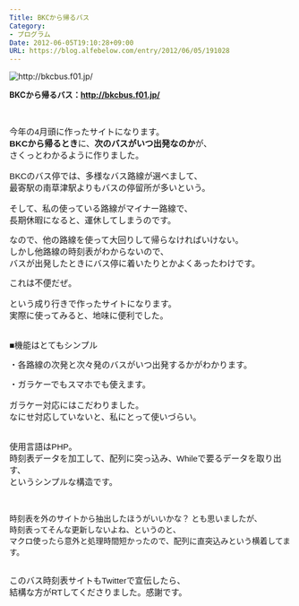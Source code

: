 ```yaml
---
Title: BKCから帰るバス
Category:
- プログラム
Date: 2012-06-05T19:10:28+09:00
URL: https://blog.alfebelow.com/entry/2012/06/05/191028
---
```


<p><img class="hatena-fotolife" title="http://bkcbus.f01.jp/" src="http://cdn-ak.f.st-hatena.com/images/fotolife/a/alfe1025/20120605/20120605190815.png" alt="http://bkcbus.f01.jp/" /></p>
<p><strong>BKCから帰るバス：<a href="http://bkcbus.f01.jp/">http://bkcbus.f01.jp/</a></strong></p>
<p>&nbsp;</p>
<p><strong id="internal-source-marker_0.20102176838554442" style="font-family: 'MS PGothic'; line-height: normal; font-weight: normal;"><span style="font-size: 15px; font-family: Arial; background-color: transparent; vertical-align: baseline; white-space: pre-wrap;">今年の4月頭に作ったサイトになります。</span><br /></strong><span style="font-size: 15px; font-family: Arial; background-color: transparent; vertical-align: baseline; white-space: pre-wrap;"><strong>BKCから帰るとき</strong>に、<strong>次のバスがいつ出発なのか</strong>が、</span><strong id="internal-source-marker_0.20102176838554442" style="font-family: 'MS PGothic'; line-height: normal; font-weight: normal;"><br /><span style="font-size: 15px; font-family: Arial; background-color: transparent; vertical-align: baseline; white-space: pre-wrap;">さくっとわかるように作りました。</span><br /><br /><span style="font-size: 15px; font-family: Arial; background-color: transparent; vertical-align: baseline; white-space: pre-wrap;">BKCのバス停では、多様なバス路線が選べまして、</span><br /><span style="font-size: 15px; font-family: Arial; background-color: transparent; vertical-align: baseline; white-space: pre-wrap;">最寄駅の南草津駅よりもバスの停留所が多いという。</span><br /><br /><span style="font-size: 15px; font-family: Arial; background-color: transparent; vertical-align: baseline; white-space: pre-wrap;">そして、私の使っている路線がマイナー路線で、</span><br /><span style="font-size: 15px; font-family: Arial; background-color: transparent; vertical-align: baseline; white-space: pre-wrap;">長期休暇になると、運休してしまうのです。</span></strong></p>
<p><strong id="internal-source-marker_0.20102176838554442" style="font-family: 'MS PGothic'; line-height: normal; font-weight: normal;"><span style="font-size: 15px; font-family: Arial; background-color: transparent; vertical-align: baseline; white-space: pre-wrap;">なので、他の路線を使って大回りして帰らなければいけない。</span><br /><span style="font-size: 15px; font-family: Arial; background-color: transparent; vertical-align: baseline; white-space: pre-wrap;">しかし他路線の時刻表がわからないので、<br />バスが出発したときに</span><span style="font-size: 15px; font-family: Arial; background-color: transparent; vertical-align: baseline; white-space: pre-wrap;">バス停に着いたりとかよくあったわけです。</span></strong></p>
<p><strong id="internal-source-marker_0.20102176838554442" style="font-family: 'MS PGothic'; line-height: normal; font-weight: normal;"><span style="font-size: 15px; font-family: Arial; background-color: transparent; vertical-align: baseline; white-space: pre-wrap;">これは不便だぜ。</span><br /><br /><span style="font-size: 15px; font-family: Arial; background-color: transparent; vertical-align: baseline; white-space: pre-wrap;">という成り行きで作ったサイトになります。</span><br /><span style="font-size: 15px; font-family: Arial; background-color: transparent; vertical-align: baseline; white-space: pre-wrap;">実際に使ってみると、地味に便利でした。</span><br /><br /><br /><span style="font-size: 15px; font-family: Arial; background-color: transparent; vertical-align: baseline; white-space: pre-wrap;">■機能はとてもシンプル</span></strong></p>
<p><strong id="internal-source-marker_0.20102176838554442" style="font-family: 'MS PGothic'; line-height: normal; font-weight: normal;"><span style="font-size: 15px; font-family: Arial; background-color: transparent; vertical-align: baseline; white-space: pre-wrap;"><span style="font-weight: normal;">・各路線の</span>次発と次々発のバスがいつ出発するか<span style="font-weight: normal;">がわかります。</span></span></strong></p>
<p><strong id="internal-source-marker_0.20102176838554442" style="font-family: 'MS PGothic'; line-height: normal; font-weight: normal;"><span style="font-size: 15px; font-family: Arial; background-color: transparent; vertical-align: baseline; white-space: pre-wrap;"><span style="font-weight: normal;">・</span>ガラケーでもスマホでも<span style="font-weight: normal;">使えます。</span></span><br /><br /><span style="font-size: 15px; font-family: Arial; background-color: transparent; vertical-align: baseline; white-space: pre-wrap;">ガラケー対応にはこだわりました。</span><br /><span style="font-size: 15px; font-family: Arial; background-color: transparent; vertical-align: baseline; white-space: pre-wrap;">なにせ対応していないと、私にとって使いづらい。</span><br /><br /><br /><span style="font-size: 15px; font-family: Arial; background-color: transparent; vertical-align: baseline; white-space: pre-wrap;">使用言語はPHP。</span><br /><span style="font-size: 15px; font-family: Arial; background-color: transparent; vertical-align: baseline; white-space: pre-wrap;">時刻表データを加工して、配列に突っ込み、Whileで要るデータを取り出す、<br /></span></strong><strong id="internal-source-marker_0.20102176838554442" style="font-family: 'MS PGothic'; line-height: normal; font-weight: normal;"><span style="font-size: 15px; font-family: Arial; background-color: transparent; vertical-align: baseline; white-space: pre-wrap;">というシンプルな構造です。</span></strong></p>
<p>&nbsp;</p>
<p><strong id="internal-source-marker_0.20102176838554442" style="font-family: 'MS PGothic'; line-height: normal; font-weight: normal;">時刻表を外のサイトから抽出したほうがいいかな？ とも思いましたが、<br />時刻表ってそんな更新しないよね、というのと、<br />マクロ使ったら意外と処理時間短かったので、配列に直突込みという横着してます。&nbsp;</strong></p>
<p><strong id="internal-source-marker_0.20102176838554442" style="font-family: 'MS PGothic'; line-height: normal; font-weight: normal;"><strong id="internal-source-marker_0.20102176838554442" style="font-family: 'MS PGothic'; line-height: normal; font-weight: normal;"><br /><span style="font-size: 15px; font-family: Arial; background-color: transparent; vertical-align: baseline; white-space: pre-wrap;">このバス時刻表サイトもTwitterで宣伝したら、<br /></span></strong></strong><strong id="internal-source-marker_0.20102176838554442" style="font-family: 'MS PGothic'; line-height: normal; font-weight: normal;"><strong id="internal-source-marker_0.20102176838554442" style="font-family: 'MS PGothic'; line-height: normal; font-weight: normal;"><span style="font-size: 15px; font-family: Arial; background-color: transparent; vertical-align: baseline; white-space: pre-wrap;">結構な方がRTしてくださりました。感謝です。</span></strong>&nbsp;</strong></p>
<p><strong id="internal-source-marker_0.20102176838554442" style="font-family: 'MS PGothic'; line-height: normal; font-weight: normal;"><br /></strong></p>
